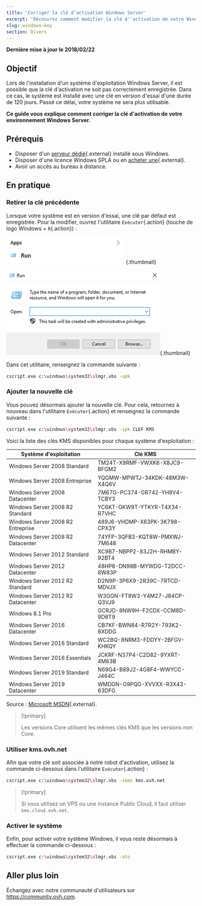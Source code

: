 ```yaml
---
title: 'Corriger la clé d’activation Windows Server'
excerpt: 'Découvrez comment modifier la clé d''activation de votre Windows Server'
slug: windows-key
section: Divers
---
```


**Dernière mise à jour le 2018/02/22**

## Objectif

Lors de l'installation d'un système d'exploitation Windows Server, il est possible que la clé d'activation ne soit pas correctement enregistrée. Dans ce cas, le système est installé avec une clé en version d'essai d'une durée de 120 jours. Passé ce délai, votre système ne sera plus utilisable.

**Ce guide vous explique comment corriger la clé d'activation de votre environnement Windows Server.**


## Prérequis

- Disposer d'un [serveur dédié](https://www.ovh.com/fr/serveurs_dedies/){.external} installé sous Windows.
- Disposer d'une licence Windows SPLA ou en [acheter une](https://www.ovh.com/fr/serveurs_dedies/tarification-licences-windows-2014.xml){.external}.
- Avoir un accès au bureau à distance.


## En pratique

### Retirer la clé précédente

Lorsque votre système est en version d'essai, une clé par défaut est enregistrée. Pour la modifier, ouvrez l'utilitaire `Exécuter`{.action} (touche de logo Windows + `R`{.action}) :

![Activation de l'utilitaire Exécuter](images/executer.png){.thumbnail}


![Exécuter](images/executer2.png){.thumbnail}

Dans cet utilitaire, renseignez la commande suivante :

```bash
cscript.exe c:\windows\system32\slmgr.vbs -upk
```

### Ajouter la nouvelle clé

Vous pouvez désormais ajouter la nouvelle clé. Pour cela, retournez à nouveau dans l'utilitaire `Exécuter`{.action} et renseignez la commande suivante :
```bash
cscript.exe c:\windows\system32\slmgr.vbs -ipk CLEF KMS
```

Voici la liste des clés KMS disponibles pour chaque système d'exploitation :

|Système d'exploitation|Clé KMS|
|---|---|
|Windows Server 2008 Standard|TM24T-X9RMF-VWXK6-X8JC9-BFGM2|
|Windows Server 2008 Entreprise|YQGMW-MPWTJ-34KDK-48M3W-X4Q6V|
|Windows Server 2008 Datacenter|7M67G-PC374-GR742-YH8V4-TCBY3|
|Windows Server 2008 R2 Standard|YC6KT-GKW9T-YTKYR-T4X34-R7VHC|
|Windows Server 2008 R2 Entreprise|489J6-VHDMP-X63PK-3K798-CPX3Y|
|Windows Server 2008 R2 Datacenter|74YFP-3QFB3-KQT8W-PMXWJ-7M648|
|Windows Server 2012 Standard|XC9B7-NBPP2-83J2H-RHMBY-92BT4|
|Windows Server 2012 Datacenter|48HP8-DN98B-MYWDG-T2DCC-8W83P|
|Windows Server 2012 R2 Standard|D2N9P-3P6X9-2R39C-7RTCD-MDVJX|
|Windows Server 2012 R2 Datacenter|W3GGN-FT8W3-Y4M27-J84CP-Q3VJ9|
|Windows 8.1 Pro|GCRJD-8NW9H-F2CDX-CCM8D-9D6T9|
|Windows Server 2016 Datacenter|CB7KF-BWN84-R7R2Y-793K2-8XDDG|
|Windows Server 2016 Standard|WC2BQ-8NRM3-FDDYY-2BFGV-KHKQY|
|Windows Server 2016 Essentials|JCKRF-N37P4-C2D82-9YXRT-4M63B|
|Windows Server 2019 Standard|N69G4-B89J2-4G8F4-WWYCC-J464C|
|Windows Server 2019 Datacenter|WMDGN-G9PQG-XVVXX-R3X43-63DFG|

Source : [Microsoft MSDN](http://ovh.to/Vc3xCSD){.external}.


> [!primary]
>
> Les versions Core utilisent les mêmes clés KMS que les versions non Core.
> 


### Utiliser kms.ovh.net

Afin que votre clé soit associée à notre robot d'activation, utilisez la commande ci-dessous dans l'utilitaire `Exécuter`{.action} :

```bash
cscript.exe c:\windows\system32\slmgr.vbs -skms kms.ovh.net
```

> [!primary]
>
> Si vous utilisez un VPS ou une instance Public Cloud, il faut utiliser `kms.cloud.ovh.net`.
> 

### Activer le système
Enfin, pour activer votre système Windows, il vous reste désormais à effectuer la commande ci-dessous :

```bash
cscript.exe c:\windows\system32\slmgr.vbs -ato
```

## Aller plus loin

Échangez avec notre communauté d'utilisateurs sur <https://community.ovh.com>.